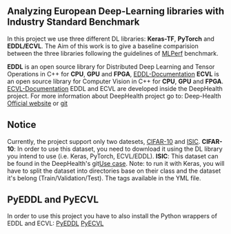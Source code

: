 ## Analyzing European Deep-Learning libraries with Industry Standard Benchmark

In this project we use three different DL libraries: **Keras-TF**, **PyTorch** and **EDDL/ECVL**.
The Aim of this work is to give a baseline comparision between the three libraries following the guidelines of [MLPerf](https://mlperf.org/) benchmark.


**EDDL** is an open source library for Distributed Deep Learning and Tensor Operations in C++ for **CPU**, **GPU** and **FPGA**,  [EDDL-Documentation](https://deephealthproject.github.io/eddl/)
**ECVL** is an open source library for Computer Vision in C++ for **CPU**, **GPU** and **FPGA**. [ECVL-Documentation](https://deephealthproject.github.io/ecvl/)
EDDL and ECVL are developed inside the DeepHealth project. For more information about DeepHealth project go to: Deep-Health [Official website](https://deephealth-project.eu/) or [git](https://github.com/deephealthproject)

## Notice
Currently, the project support only two datesets, [CIFAR-10](https://www.cs.toronto.edu/~kriz/cifar.html) and [ISIC](https://www.isic-archive.com/).
**CIFAR-10**: In order to use this dataset, you need to download it using the DL library you intend to use (i.e. Keras, PyTorch, ECVL/EDDL).
**ISIC**: This dataset can be found in the DeepHealth's git[Use case](https://github.com/deephealthproject/use_case_pipeline). Note: to run it with Keras, you will have to split the dataset into directories base on their class and the dataset it's belong (Train/Validation/Test). The tags available in the YML file.


## PyEDDL and PyECVL

In order to use this project you have to also install the Python wrappers of EDDL and ECVL:
[PyEDDL](https://github.com/deephealthproject/pyeddl)
[PyECVL](https://github.com/deephealthproject/pyecvl)


